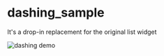 # dashing_sample

It's a drop-in replacement for the original list widget

![dashing demo](http://i.imgur.com/QEargPB.gif)
